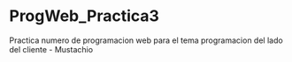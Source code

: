 # ProgWeb_Practica3
 Practica numero de programacion web para el tema programacion del lado del cliente - Mustachio

